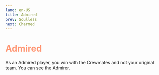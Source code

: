 ```yaml
---
lang: en-US
title: Admired
prev: Soulless
next: Charmed
---
```

# <font color=#ff9876><b>Admired</b></font> <Badge text="Betrayal" type="tip" vertical="middle"/>

As an Admired player, you win with the Crewmates and not your original team. You can see the Admirer.